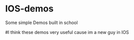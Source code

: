 # IOS-demos
Some simple Demos built in school


#I think these demos very useful cause im a new guy in IOS
